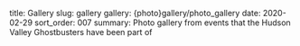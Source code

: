 title: Gallery
slug: gallery
gallery: {photo}gallery/photo_gallery
date: 2020-02-29
sort_order: 007
summary: Photo gallery from events that the Hudson Valley Ghostbusters have been part of